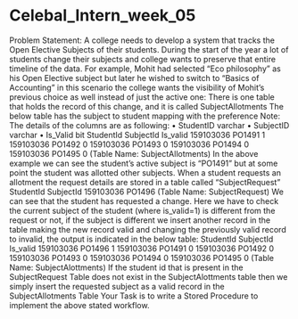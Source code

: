# Celebal_Intern_week_05

Problem Statement:
A college needs to develop a system that tracks the Open Elective Subjects of their students. During the start of
the year a lot of students change their subjects and college wants to preserve that entire timeline of the data.
For example, Mohit had selected “Eco philosophy” as his Open Elective subject but later he wished to switch to
“Basics of Accounting” in this scenario the college wants the visibility of Mohit’s previous choice as well instead
of just the active one:
There is one table that holds the record of this change, and it is called SubjectAllotments
The below table has the subject to student mapping with the preference
Note: The details of the columns are as following:
• StudentID varchar
• SubjectID varchar
• Is_Valid bit
StudentId SubjectId Is_valid
159103036 PO1491 1
159103036 PO1492 0
159103036 PO1493 0
159103036 PO1494 0
159103036 PO1495 0
 (Table Name: SubjectAllotments)
In the above example we can see the student’s active subject is “PO1491” but at some point the student was
allotted other subjects.
When a student requests an allotment the request details are stored in a table called “SubjectRequest”
StudentId SubjectId
159103036 PO1496
 (Table Name: SubjectRequest)
We can see that the student has requested a change.
Here we have to check the current subject of the student (where is_valid=1) is different from the request or not,
if the subject is different we insert another record in the table making the new record valid and changing the
previously valid record to invalid, the output is indicated in the below table:
StudentId SubjectId Is_valid
159103036 PO1496 1
159103036 PO1491 0
159103036 PO1492 0
159103036 PO1493 0
159103036 PO1494 0
159103036 PO1495 0
(Table Name: SubjectAlottments)
If the student id that is present in the SubjectRequest Table does not exist in the SubjectAlottments table then
we simply insert the requested subject as a valid record in the SubjectAllotments Table
Your Task is to write a Stored Procedure to implement the above stated workflow.
